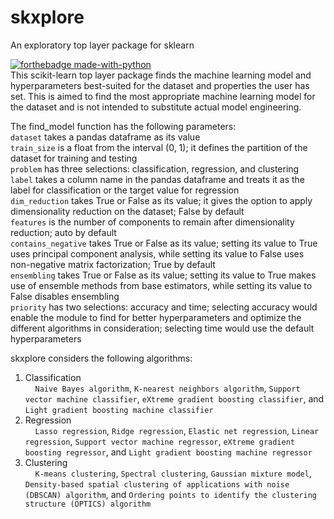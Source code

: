 # skxplore
An exploratory top layer package for sklearn

[![forthebadge made-with-python](http://ForTheBadge.com/images/badges/made-with-python.svg)](https://www.python.org/)  
This scikit-learn top layer package finds the machine learning model and hyperparameters best-suited for the dataset and properties the user has set. This is aimed to find the most appropriate machine learning model for the dataset and is not intended to substitute actual model engineering.

The find_model function has the following parameters:<br>
`dataset` takes a pandas dataframe as its value<br>
`train_size` is a float from the interval (0, 1); it defines the partition of the dataset for training and testing<br>
`problem` has three selections: classification, regression, and clustering<br>
`label` takes a column name in the pandas dataframe and treats it as the label for classification or the target value for regression<br>
`dim_reduction` takes True or False as its value; it gives the option to apply dimensionality reduction on the dataset; False by default<br>
`features` is the number of components to remain after dimensionality reduction; auto by default<br>
`contains_negative` takes True or False as its value; setting its value to True uses principal component analysis, while setting its value to False uses non-negative matrix factorization; True by default<br>
`ensembling` takes True or False as its value; setting its value to True makes use of ensemble methods from base estimators, while setting its value to False disables ensembling<br>
`priority` has two selections: accuracy and time; selecting accuracy would enable the module to find for better hyperparameters and optimize the different algorithms in consideration; selecting time would use the default hyperparameters<br>

skxplore considers the following algorithms:<br>
1. Classification<br>
&nbsp;&nbsp;&nbsp;&nbsp;`Naive Bayes algorithm`, `K-nearest neighbors algorithm`, `Support vector machine classifier`, `eXtreme gradient boosting classifier`, and `Light gradient boosting machine classifier`
2. Regression<br>
&nbsp;&nbsp;&nbsp;&nbsp;`Lasso regression`, `Ridge regression`, `Elastic net regression`, `Linear regression`, `Support vector machine regressor`, `eXtreme gradient boosting regressor`, and `Light gradient boosting machine regressor`
3. Clustering<br>
&nbsp;&nbsp;&nbsp;&nbsp;`K-means clustering`, `Spectral clustering`, `Gaussian mixture model`, `Density-based spatial clustering of applications with noise (DBSCAN) algorithm`, and `Ordering points to identify the clustering structure (OPTICS) algorithm`
